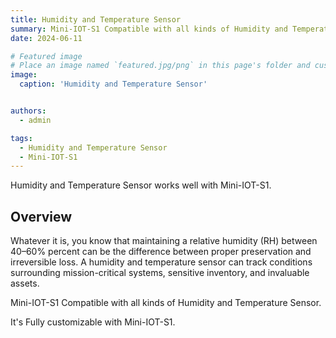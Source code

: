 ```yaml
---
title: Humidity and Temperature Sensor
summary: Mini-IOT-S1 Compatible with all kinds of Humidity and Temperature Sensors
date: 2024-06-11

# Featured image
# Place an image named `featured.jpg/png` in this page's folder and customize its options here.
image:
  caption: 'Humidity and Temperature Sensor'


authors:
  - admin

tags:
  - Humidity and Temperature Sensor
  - Mini-IOT-S1
---
```


Humidity and Temperature Sensor works well with Mini-IOT-S1.

## Overview

Whatever it is, you know that maintaining a relative humidity (RH) between 40–60% percent can be the difference between proper preservation and irreversible loss. A humidity and temperature sensor  can track conditions surrounding mission-critical systems, sensitive inventory, and invaluable assets.



Mini-IOT-S1 Compatible with all kinds of Humidity and Temperature Sensor.

It's Fully customizable with Mini-IOT-S1.



